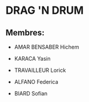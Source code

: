 # DRAG 'N DRUM

## Membres:

*   AMAR BENSABER Hichem

*   KARACA Yasin

*   TRAVAILLEUR Lorick

*   ALFANO Federica

*   BIARD Sofian

